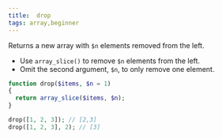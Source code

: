```yaml
---
title:  drop
tags: array,beginner
---
```


Returns a new array with `$n` elements removed from the left.

- Use `array_slice()` to remove `$n` elements from the left.
- Omit the second argument, `$n`, to only remove one element.

```php
function drop($items, $n = 1)
{
  return array_slice($items, $n);
}
```

```php
drop([1, 2, 3]); // [2,3]
drop([1, 2, 3], 2); // [3]
```
